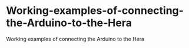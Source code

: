 Working-examples-of-connecting-the-Arduino-to-the-Hera
======================================================

Working examples of connecting the Arduino to the Hera
